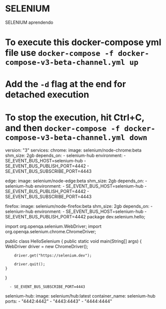 # SELENIUM
 SELENIUM aprendendo
# To execute this docker-compose yml file use `docker-compose -f docker-compose-v3-beta-channel.yml up`
# Add the `-d` flag at the end for detached execution
# To stop the execution, hit Ctrl+C, and then `docker-compose -f docker-compose-v3-beta-channel.yml down`
version: "3"
services:
  chrome:
    image: selenium/node-chrome:beta
    shm_size: 2gb
    depends_on:
      - selenium-hub
    environment:
      - SE_EVENT_BUS_HOST=selenium-hub
      - SE_EVENT_BUS_PUBLISH_PORT=4442
      - SE_EVENT_BUS_SUBSCRIBE_PORT=4443

  edge:
    image: selenium/node-edge:beta
    shm_size: 2gb
    depends_on:
      - selenium-hub
    environment:
      - SE_EVENT_BUS_HOST=selenium-hub
      - SE_EVENT_BUS_PUBLISH_PORT=4442
      - SE_EVENT_BUS_SUBSCRIBE_PORT=4443

  firefox:
    image: selenium/node-firefox:beta
    shm_size: 2gb
    depends_on:
      - selenium-hub
    environment:
      - SE_EVENT_BUS_HOST=selenium-hub
      - SE_EVENT_BUS_PUBLISH_PORT=4442
      package dev.selenium.hello;

import org.openqa.selenium.WebDriver;
import org.openqa.selenium.chrome.ChromeDriver;

public class HelloSelenium {
    public static void main(String[] args) {
        WebDriver driver = new ChromeDriver();

        driver.get("https://selenium.dev");

        driver.quit();
    }
}
      
      - SE_EVENT_BUS_SUBSCRIBE_PORT=4443

  selenium-hub:
    image: selenium/hub:latest
    container_name: selenium-hub
    ports:
      - "4442:4442"
      - "4443:4443"
      - "4444:4444"
